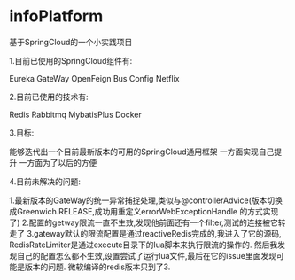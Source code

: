 # infoPlatform
基于SpringCloud的一个小实践项目

1.目前已使用的SpringCloud组件有:

Eureka GateWay OpenFeign Bus Config Netflix

2.目前已使用的技术有:

Redis Rabbitmq MybatisPlus Docker

3.目标:

能够迭代出一个目前最新版本的可用的SpringCloud通用框架 一方面实现自己提升 一方面为了以后的方便

4.目前未解决的问题:

1.最新版本的GateWay的统一异常捕捉处理,类似与@controllerAdvice(版本切换成Greenwich.RELEASE,成功用重定义errorWebExceptionHandle
的方式实现了)
2.配置的getway限流一直不生效,发现他前面还有一个filter,测试的连接被它转走了
3.gateway默认的限流配置是通过reactiveRedis完成的,我进入了它的源码, RedisRateLimiter是通过execute目录下的lua脚本来执行限流的操作的.
然后我发现自己的配置怎么都不生效,设置尝试了运行lua文件,最后在它的issue里面发现可能是版本的问题.
微软编译的redis版本只到了3.

